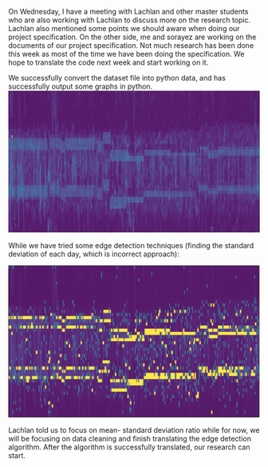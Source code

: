 On Wednesday, I have a meeting with Lachlan and other master students who are also working with Lachlan to discuss more on the
research topic. Lachlan also mentioned some points we should aware when doing our project specification. On the other side, me and sorayez are working on the documents of our project specification. Not much research has been done this week as most of the time we have been doing the specification. We hope to translate the code next week and start working on it.

We successfully convert the dataset file into python data, and has successfully output some graphs in python.
![test img](/images/test.png)

While we have tried some edge detection techniques (finding the standard deviation of each day, which is incorrect approach):

![edgedetect](/images/edgedetect.png)

Lachlan told us to focus on mean- standard deviation ratio while for now, we will be focusing on data cleaning and finish translating the edge detection algorithm. After the algorithm is successfully translated, our research can start.
